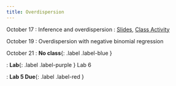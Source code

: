 ```yaml
---
title: Overdispersion
---
```


October 17
: Inference and overdispersion
  : [Slides](https://sta214-f22.github.io/slides/lecture_20.pdf), [Class Activity](https://sta214-f22.github.io/class_activities/ca_lecture_20.html)

October 19
: Overdispersion with negative binomial regression

  
October 21
: **No class**{: .label .label-blue }

: **Lab**{: .label .label-purple } Lab 6

: **Lab 5 Due**{: .label .label-red }
